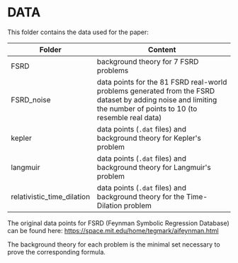 # DATA

This folder contains the data used for the paper:

| Folder | Content |
| --- | --- |
| FSRD | background theory for 7 FSRD problems  |
| FSRD_noise | data points for the 81 FSRD real-world problems generated from the FSRD dataset by adding noise and limiting the number of points to 10 (to resemble real data)|
| kepler | data points (`.dat` files) and background theory for Kepler's problem |
| langmuir | data points (`.dat` files) and background theory for Langmuir's problem |
| relativistic_time_dilation | data points (`.dat` files) and background theory for the Time-Dilation problem|

The original data points for FSRD (Feynman Symbolic Regression Database) 
can be found here: https://space.mit.edu/home/tegmark/aifeynman.html

The background theory for each problem is the minimal set necessary to prove the corresponding formula.
